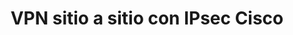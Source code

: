 ---
title: VPN sitio a sitio con IPsec Cisco
menu:
  sidebar:
    name: Site-to-Site IPsec Cisco
    identifier: ipsec_cisco
    parent: VPN
    weight: 0
---